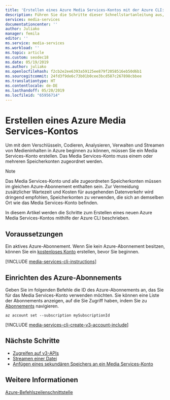 ```yaml
---
title: 'Erstellen eines Azure Media Services-Kontos mit der Azure CLI: Azure | Microsoft-Dokumentation'
description: Führen Sie die Schritte dieser Schnellstartanleitung aus, um ein Azure Media Services-Konto zu erstellen.
services: media-services
documentationcenter: ''
author: Juliako
manager: femila
editor: ''
ms.service: media-services
ms.workload: ''
ms.topic: article
ms.custom: seodec18
ms.date: 05/19/2019
ms.author: juliako
ms.openlocfilehash: f2cb2e2ee6393a59125ee879f2058516eb50d6b1
ms.sourcegitcommit: 24fd3f9de6c73b01b0cee3bcd587c267898cbbee
ms.translationtype: HT
ms.contentlocale: de-DE
ms.lasthandoff: 05/20/2019
ms.locfileid: "65956714"
---
```

# <a name="create-an-azure-media-services-account"></a>Erstellen eines Azure Media Services-Kontos

Um mit dem Verschlüsseln, Codieren, Analysieren, Verwalten und Streamen von Medieninhalten in Azure beginnen zu können, müssen Sie ein Media Services-Konto erstellen. Das Media Services-Konto muss einem oder mehreren Speicherkonten zugeordnet werden.

> [!NOTE]
> Das Media Services-Konto und alle zugeordneten Speicherkonten müssen im gleichen Azure-Abonnement enthalten sein. Zur Vermeidung zusätzlicher Wartezeit und Kosten für ausgehenden Datenverkehr wird dringend empfohlen, Speicherkonten zu verwenden, die sich an demselben Ort wie das Media Services-Konto befinden.

In diesem Artikel werden die Schritte zum Erstellen eines neuen Azure Media Services-Kontos mithilfe der Azure CLI beschrieben.  

## <a name="prerequisites"></a>Voraussetzungen

Ein aktives Azure-Abonnement. Wenn Sie kein Azure-Abonnement besitzen, können Sie ein [kostenloses Konto](https://azure.microsoft.com/free/?ref=microsoft.com&utm_source=microsoft.com&utm_medium=docs&utm_campaign=visualstudio) erstellen, bevor Sie beginnen.

[!INCLUDE [media-services-cli-instructions](../../../includes/media-services-cli-instructions.md)]

## <a name="set-the-azure-subscription"></a>Einrichten des Azure-Abonnements

Geben Sie im folgenden Befehle die ID des Azure-Abonnements an, das Sie für das Media Services-Konto verwenden möchten. Sie können eine Liste der Abonnements anzeigen, auf die Sie Zugriff haben, indem Sie zu [Abonnements](https://portal.azure.com/#blade/Microsoft_Azure_Billing/SubscriptionsBlade) navigieren.

```azurecli
az account set --subscription mySubscriptionId
```
 
[!INCLUDE [media-services-cli-create-v3-account-include](../../../includes/media-services-cli-create-v3-account-include.md)]
 
## <a name="next-steps"></a>Nächste Schritte

* [Zugreifen auf v3-APIs](access-api-cli-how-to.md)
* [Streamen einer Datei](stream-files-dotnet-quickstart.md)
* [Anfügen eines sekundären Speichers an ein Media Services-Konto](https://docs.microsoft.com/cli/azure/ams/account/storage?view=azure-cli-latest#az-ams-account-storage-add)

## <a name="see-also"></a>Weitere Informationen

[Azure-Befehlszeilenschnittstelle](https://docs.microsoft.com/cli/azure/ams?view=azure-cli-latest)

